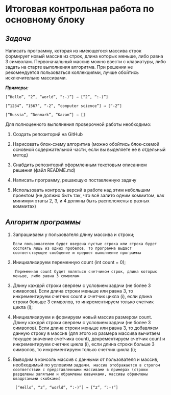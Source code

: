# **Итоговая контрольная работа по основному блоку**

## ***Задача***

Написать программу, которая из имеющегося массива строк формирует новый массив из строк, длина которых меньше, либо равна 3 символам. Первоначальный массив можно ввести с клавиатуры, либо задать на старте выполнения алгоритма. При решении не рекомендуется пользоваться коллекциями, лучше обойтись исключительно массивами.

***Примеры:***

    [“Hello”, “2”, “world”, “:-)”] → [“2”, “:-)”]

    [“1234”, “1567”, “-2”, “computer science”] → [“-2”]

    [“Russia”, “Denmark”, “Kazan”] → []

Для полноценного выполнения проверочной работы необходимо:

1. Создать репозиторий на GitHub

2. Нарисовать блок-схему алгоритма (можно обойтись блок-схемой основной содержательной части, если вы выделяете её в отдельный метод)

3. Снабдить репозиторий оформленным текстовым описанием решения (файл README.md)

4. Написать программу, решающую поставленную задачу

5. Использовать контроль версий в работе над этим небольшим проектом (не должно быть так, что всё залито одним коммитом, как минимум этапы 2, 3, и 4 должны быть расположены в разных коммитах)

## ***Алгоритм программы***

1. Запрашиваем у пользователя длину массива и строки; 

    `Если пользователем будет введена пустые строка или строка будет состоять лишь из одних пробелов, то программа выдаст соответствующее сообщение и прервет выполнение программы`

2. Инициализируем переменную count (int count = 0);

    ` Переменная count будет являться счетчиком строк, длина которых меньше, либо равна 3 символам`

3. Длину каждой строки сверяем с условием задачи (не более 3 символов). Если длина строки меньше или равна 3, то инкрементируем счетчик count и счетчик цикла (i), если длина строки больше 3 символов, то инкрементируем только счетчик цикла (i);

4. Инициализируем и формируем новый массив размером count. Длину каждой строки сверяем с условием задачи (не более 3 символов). Если длина строки меньше или равна 3, то добавляем данную строку в массив (для этого из размера массива вычитаем текущее значение счетчика count), декрементируем счетчик count и инкрементируем счетчик цикла (i), если длина строки больше 3 символов, то инкрементируем только счетчик цикла (i);

5. Выводим в консоль массив с данными от пользователя и массив, необходимый по условиям задачи.
    ` массив отображается в строгом соответствии с представленными массивами в примерах (строки разделены запятыми и обрамлены кавычками, массивы обрамлены квадртаными скобками)`
        
        [“Hello”, “2”, “world”, “:-)”] → [“2”, “:-)”]